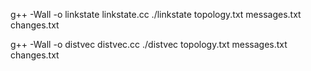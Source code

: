 g++ -Wall -o linkstate linkstate.cc
./linkstate topology.txt messages.txt changes.txt

g++ -Wall -o distvec distvec.cc
./distvec topology.txt messages.txt changes.txt


